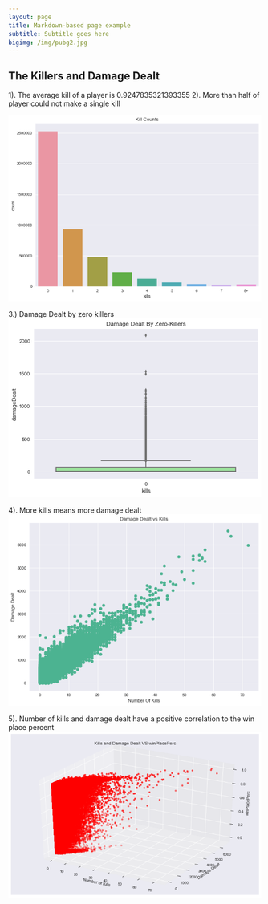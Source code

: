 ```yaml
---
layout: page
title: Markdown-based page example
subtitle: Subtitle goes here
bigimg: /img/pubg2.jpg
---
```


## The Killers and Damage Dealt
1). The average kill of a player is 0.9247835321393355
2). More than half of player could not make a single kill

![GW Data Science logo](/img/image_1.png)


3.) Damage Dealt by zero killers 
![GW Data Science logo](/img/image_2.png)

4). More kills means more damage dealt
![GW Data Science logo](/img/image_3.png)

5). Number of kills and damage dealt have a positive correlation to the win place percent
![GW Data Science logo](/img/image_5.png)


